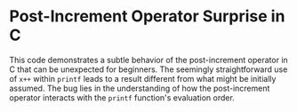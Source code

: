 # Post-Increment Operator Surprise in C
This code demonstrates a subtle behavior of the post-increment operator in C that can be unexpected for beginners. The seemingly straightforward use of `x++` within `printf` leads to a result different from what might be initially assumed. The bug lies in the understanding of how the post-increment operator interacts with the `printf` function's evaluation order.